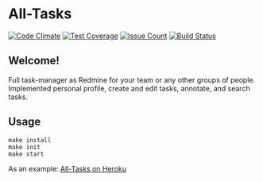# All-Tasks
[![Code Climate](https://codeclimate.com/github/PeresvetS/project-lvl4-s109/badges/gpa.svg)](https://codeclimate.com/github/PeresvetS/All-Tasks)
[![Test Coverage](https://codeclimate.com/github/PeresvetS/project-lvl4-s109/badges/coverage.svg)](https://codeclimate.com/github/PeresvetS/All-Tasks/coverage)
[![Issue Count](https://codeclimate.com/github/PeresvetS/project-lvl4-s109/badges/issue_count.svg)](https://codeclimate.com/github/PeresvetS/All-Tasks)
[![Build Status](https://travis-ci.org/PeresvetS/project-lvl4-s109.svg?branch=master)](https://travis-ci.org/PeresvetS/All-Tasks)

## Welcome!
Full task-manager as Redmine for your team or any other groups of people.
Implemented personal profile, create and edit tasks, annotate, and search tasks.

## Usage
```
make install
make init
make start
```

As an example: [All-Tasks on Heroku](https://all-task.herokuapp.com)
